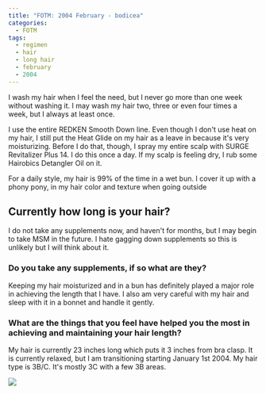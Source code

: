 ```yaml
---
title: "FOTM: 2004 February - bodicea"
categories:
  - FOTM
tags:
  - regimen
  - hair
  - long hair
  - february
  - 2004
---
```

I wash my hair when I feel the need, but I never go more than one week without washing it. I may wash my hair two, three or even four times a week, but I always at least once.

I use the entire REDKEN Smooth Down line. Even though I don't use heat on my hair, I still put the Heat Glide on my hair as a leave in because it's very moisturizing. Before I do that, though, I spray my entire scalp with SURGE Revitalizer Plus 14. I do this once a day. If my scalp is feeling dry, I rub some Hairobics Detangler Oil on it.

For a daily style, my hair is 99% of the time in a wet bun. I cover it up with a phony pony, in my hair color and texture when going outside

## Currently how long is your hair?

I do not take any supplements now, and haven't for months, but I may begin to take MSM in the future. I hate gagging down supplements so this is unlikely but I will think about it.

### Do you take any supplements, if so what are they?

Keeping my hair moisturized and in a bun has definitely played a major role in achieving the length that I have. I also am very careful with my hair and sleep with it in a bonnet and handle it gently.

### What are the things that you feel have helped you the most in achieving and maintaining your hair length?

My hair is currently 23 inches long which puts it 3 inches from bra clasp. It is currently relaxed, but I am transitioning starting January 1st 2004. My hair type is 3B/C. It's mostly 3C with a few 3B areas.

![](/assets/images/200402-01,jpg)

